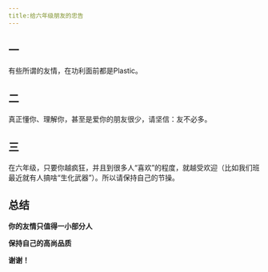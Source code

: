 ```yaml
---
title:给六年级朋友的忠告
---
```

<!-- wp:heading -->
<h2 class="wp-block-heading">一</h2>
<!-- /wp:heading -->

<!-- wp:paragraph -->
<p>有些所谓的友情，在功利面前都是Plastic。</p>
<!-- /wp:paragraph -->

<!-- wp:heading -->
<h2 class="wp-block-heading">二</h2>
<!-- /wp:heading -->

<!-- wp:paragraph -->
<p>真正懂你、理解你，甚至是爱你的朋友很少，请坚信：友不必多。</p>
<!-- /wp:paragraph -->

<!-- wp:heading -->
<h2 class="wp-block-heading">三</h2>
<!-- /wp:heading -->

<!-- wp:paragraph -->
<p>在六年级，只要你越疯狂，并且到很多人“喜欢”的程度，就越受欢迎（比如我们班最近就有人搞啥“生化武器”）。所以请保持自己的节操。</p>
<!-- /wp:paragraph -->

<!-- wp:heading -->
<h2 class="wp-block-heading"><strong>总结</strong></h2>
<!-- /wp:heading -->

<!-- wp:paragraph -->
<p><strong>你的友情只值得一小部分人</strong></p>
<!-- /wp:paragraph -->

<!-- wp:paragraph -->
<p><strong>保持自己的高尚品质</strong></p>
<!-- /wp:paragraph -->

<!-- wp:paragraph -->
<p><strong>谢谢！</strong></p>
<!-- /wp:paragraph -->
